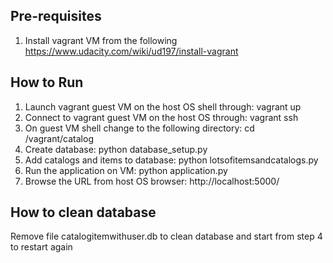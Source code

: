 ## Pre-requisites
1. Install vagrant VM from the following https://www.udacity.com/wiki/ud197/install-vagrant

## How to Run
1. Launch vagrant guest VM on the host OS shell through: vagrant up
2. Connect to vagrant guest VM on the host OS through: vagrant ssh
3. On guest VM shell change to the following directory: cd /vagrant/catalog
4. Create database: python database_setup.py
5. Add catalogs and items to database: python lotsofitemsandcatalogs.py
6. Run the application on VM: python application.py
7. Browse the URL from host OS browser: http://localhost:5000/

## How to clean database
Remove file catalogitemwithuser.db to clean database and start from step 4 to restart again
